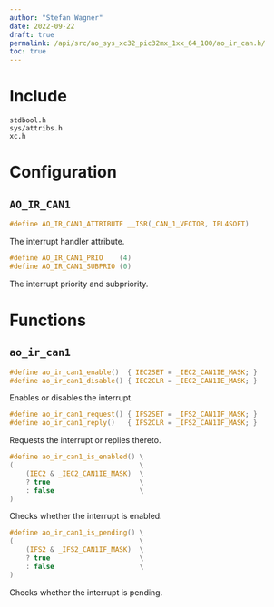 ```yaml
---
author: "Stefan Wagner"
date: 2022-09-22
draft: true
permalink: /api/src/ao_sys_xc32_pic32mx_1xx_64_100/ao_ir_can.h/
toc: true
---
```


# Include

`stdbool.h` <br/>
`sys/attribs.h` <br/>
`xc.h`

# Configuration

## `AO_IR_CAN1`

```c
#define AO_IR_CAN1_ATTRIBUTE __ISR(_CAN_1_VECTOR, IPL4SOFT)
```

The interrupt handler attribute.

```c
#define AO_IR_CAN1_PRIO    (4)
#define AO_IR_CAN1_SUBPRIO (0)
```

The interrupt priority and subpriority.

# Functions

## `ao_ir_can1`

```c
#define ao_ir_can1_enable()  { IEC2SET = _IEC2_CAN1IE_MASK; }
#define ao_ir_can1_disable() { IEC2CLR = _IEC2_CAN1IE_MASK; }
```

Enables or disables the interrupt.

```c
#define ao_ir_can1_request() { IFS2SET = _IFS2_CAN1IF_MASK; }
#define ao_ir_can1_reply()   { IFS2CLR = _IFS2_CAN1IF_MASK; }
```

Requests the interrupt or replies thereto.

```c
#define ao_ir_can1_is_enabled() \
(                               \
    (IEC2 & _IEC2_CAN1IE_MASK)  \
    ? true                      \
    : false                     \
)
```

Checks whether the interrupt is enabled.

```c
#define ao_ir_can1_is_pending() \
(                               \
    (IFS2 & _IFS2_CAN1IF_MASK)  \
    ? true                      \
    : false                     \
)
```

Checks whether the interrupt is pending.

